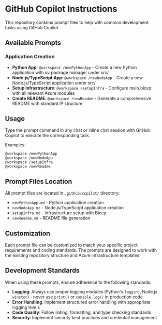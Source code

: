 # GitHub Copilot Instructions

This repository contains prompt files to help with common development tasks using GitHub Copilot.

## Available Prompts

### Application Creation
- **Python App**: `@workspace /newPythonApp` - Create a new Python application with uv package manager under src/
- **Node.js/TypeScript App**: `@workspace /newNodeApp` - Create a new Node.js/TypeScript application under src/
- **Setup Infrastructure**: `@workspace /setupInfra` - Configure main.bicep with all relevant Azure modules
- **Create README**: `@workspace /newReadme` - Generate a comprehensive README with standard IP structure

## Usage

Type the prompt command in any chat or inline chat session with GitHub Copilot to execute the corresponding task.

Examples:
```
@workspace /newPythonApp
@workspace /newNodeApp
@workspace /setupInfra  
@workspace /newReadme
```

## Prompt Files Location

All prompt files are located in `.github/copilot/` directory:
- `newPythonApp.md` - Python application creation
- `newNodeApp.md` - Node.js/TypeScript application creation  
- `setupInfra.md` - Infrastructure setup with Bicep
- `newReadme.md` - README file generation

## Customization

Each prompt file can be customized to match your specific project requirements and coding standards. The prompts are designed to work with the existing repository structure and Azure infrastructure templates.

## Development Standards

When using these prompts, ensure adherence to the following standards:

- **Logging**: Always use proper logging modules (Python's `logging`, Node.js `winston`) - never use `print()` or `console.log()` in production code
- **Error Handling**: Implement structured error handling with appropriate logging levels
- **Code Quality**: Follow linting, formatting, and type checking standards
- **Security**: Implement security best practices and credential management